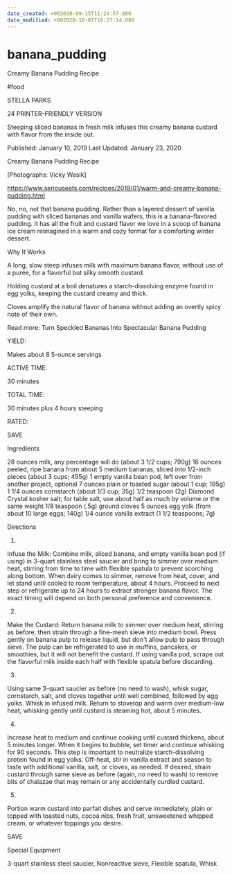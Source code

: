 ```yaml
---
date_created: +002020-09-15T11:24:57.000
date_modified: +002020-10-07T16:27:14.000
---
```


# banana_pudding

Creamy Banana Pudding Recipe

#food

STELLA PARKS

24 PRINTER-FRIENDLY VERSION

Steeping sliced bananas in fresh milk infuses this creamy banana custard with flavor from the inside out.

Published: January 10, 2019 Last Updated: January 23, 2020

Creamy Banana Pudding Recipe

[Photographs: Vicky Wasik]

https://www.seriouseats.com/recipes/2019/01/warm-and-creamy-banana-pudding.html

No, no, not that banana pudding. Rather than a layered dessert of vanilla pudding with sliced bananas and vanilla wafers, this is a banana-flavored pudding. It has all the fruit and custard flavor we love in a scoop of banana ice cream reimagined in a warm and cozy format for a comforting winter dessert.

Why It Works

A long, slow steep infuses milk with maximum banana flavor, without use of a purée, for a flavorful but silky smooth custard.

Holding custard at a boil denatures a starch-dissolving enzyme found in egg yolks, keeping the custard creamy and thick.

Cloves amplify the natural flavor of banana without adding an overtly spicy note of their own.

Read more: Turn Speckled Bananas Into Spectacular Banana Pudding

YIELD:

Makes about 8 5-ounce servings

ACTIVE TIME:

30 minutes

TOTAL TIME:

30 minutes plus 4 hours steeping

RATED:

    
 SAVE

Ingredients

28 ounces milk, any percentage will do (about 3 1/2 cups; 790g)
16 ounces peeled, ripe banana from about 5 medium bananas, sliced into 1/2-inch pieces (about 3 cups; 455g)
1 empty vanilla bean pod, left over from another project, optional
7 ounces plain or toasted sugar (about 1 cup; 195g)
1 1/4 ounces cornstarch (about 1/3 cup; 35g)
1/2 teaspoon (2g) Diamond Crystal kosher salt; for table salt, use about half as much by volume or the same weight
1/8 teaspoon (.5g) ground cloves
5 ounces egg yolk (from about 10 large eggs; 140g)
1/4 ounce vanilla extract (1 1/2 teaspoons; 7g)

Directions

1.

Infuse the Milk: Combine milk, sliced banana, and empty vanilla bean pod (if using) in 3-quart stainless steel saucier and bring to simmer over medium heat, stirring from time to time with flexible spatula to prevent scorching along bottom. When dairy comes to simmer, remove from heat, cover, and let stand until cooled to room temperature, about 4 hours. Proceed to next step or refrigerate up to 24 hours to extract stronger banana flavor. The exact timing will depend on both personal preference and convenience.

2.

Make the Custard: Return banana milk to simmer over medium heat, stirring as before; then strain through a fine-mesh sieve into medium bowl. Press gently on banana pulp to release liquid, but don't allow pulp to pass through sieve. The pulp can be refrigerated to use in muffins, pancakes, or smoothies, but it will not benefit the custard. If using vanilla pod, scrape out the flavorful milk inside each half with flexible spatula before discarding.

3.

Using same 3-quart saucier as before (no need to wash), whisk sugar, cornstarch, salt, and cloves together until well combined, followed by egg yolks. Whisk in infused milk. Return to stovetop and warm over medium-low heat, whisking gently until custard is steaming hot, about 5 minutes.

4.

Increase heat to medium and continue cooking until custard thickens, about 5 minutes longer. When it begins to bubble, set timer and continue whisking for 90 seconds. This step is important to neutralize starch-dissolving protein found in egg yolks. Off-heat, stir in vanilla extract and season to taste with additional vanilla, salt, or cloves, as needed. If desired, strain custard through same sieve as before (again, no need to wash) to remove bits of chalazae that may remain or any accidentally curdled custard.

5.

Portion warm custard into parfait dishes and serve immediately, plain or topped with toasted nuts, cocoa nibs, fresh fruit, unsweetened whipped cream, or whatever toppings you desire.

 SAVE

Special Equipment

3-quart stainless steel saucier, Nonreactive sieve, Flexible spatula, Whisk
